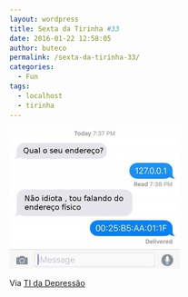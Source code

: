 ```yaml
---
layout: wordpress
title: Sexta da Tirinha #33
date: 2016-01-22 12:58:05
author: buteco
permalink: /sexta-da-tirinha-33/
categories:
  - Fun
tags:
  - localhost
  - tirinha
---
```


<a href="/assets/wp-content/uploads/2016/01/endereco.jpg" rel="attachment wp-att-4597"><img class="size-medium wp-image-4597 aligncenter" src="/assets/wp-content/uploads/2016/01/endereco-300x248.jpg" alt="endereco" width="300" height="248" /></a>

Via <a href="https://www.facebook.com/TIDepressao/" target="_blank">TI da Depressão</a>